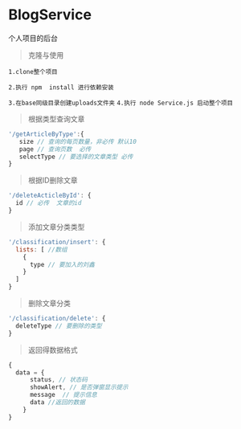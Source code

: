 # BlogService
个人项目的后台

> 克隆与使用

`1.clone整个项目`

`2.执行 npm  install 进行依赖安装`

`3.在base同级目录创建uploads文件夹`
`4.执行 node Service.js 启动整个项目`


> 根据类型查询文章
```javascript
'/getArticleByType':{
   size // 查询的每页数量，非必传 默认10
   page // 查询页数  必传
   selectType // 要选择的文章类型 必传
}
```
> 根据ID删除文章
```javascript
'/deleteActicleById': {
  id // 必传  文章的id
}
 ```

> 添加文章分类类型
```javascript
'/classification/insert': {
  lists: [ //数组
    {
      type // 要加入的刘鑫
    }
  ]
}
```
> 删除文章分类
```javascript
'/classification/delete': {
  deleteType // 要删除的类型
}
```
> 返回得数据格式
```javascript
{
  data = {
      status, // 状态码
      showAlert, // 是否弹窗显示提示
      message  // 提示信息
      data //返回的数据
    }
}
```


